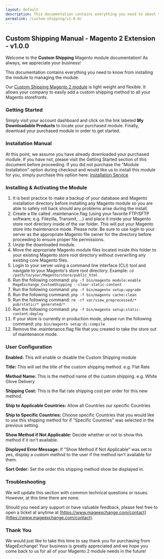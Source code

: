 ```yaml
---
layout: default
description: This documentation contains everything you need to about the Magento 2 Custom Shipping module from installing the module to managing the module.
permalink: /custom-shipping/v1.0.0/
---
```


## Custom Shipping Manual - Magento 2 Extension - v1.0.0
Welcome to the **Custom Shipping** Magento module documentation! As always, we appreciate your business!

This documentation contains everything you need to know from installing the module to managing the module.

Our [Custom Shipping Magento 2 module](https://www.mageexchange.com/custom-shipping-method-magento-2) is light weight and flexible. It allows your company to easily add a custom shipping method to all your Magento storefronts.


### Getting Started
Simply visit your account dashboard and click on the link labeled **My Downloadable Products** to locate your purchased module. Finally, download your purchased module in order to get started.


### Installation Manual
At this point, we assume you have already downloaded your purchased module. If you have not, please visit the Getting Started section of this document before proceeding. If you did not purchase the "Module Installation" option during checkout and would like us to install this module for you, simply purchase this option here: [Installation Service](https://www.mageexchange.com/module-installation-service-magento-2)


### Installing & Activating the Module
1. It is best practice to make a backup of your database and Magento installation directory before installing any Magento module so you are able to safely roll back should any problems arise during the install.
2. Create a file called .maintenance.flag (using your favorite FTP/SFTP software; e.g. Filezilla, Transmit, ...) and place it inside your Magento store root directory inside of the var folder. This will put your Magento store into maintenance mode. Please note: Be sure to use login to your server as the appropriate Magento file owner for the directory before proceeding to ensure proper file permissions.
3. Unzip the downloaded module.
4. Move the appropriate Magento module files located inside this folder to your existing Magento store root directory without overwriting any existing core Magento files.
5. Login to your server using a command line interface (CLI) tool and navigate to your Magento's store root directory. Example: ```cd /path/to/your/Magento/store/public_html```
6. Run the following command: ```php -f bin/magento module:enable MageExchange_CustomShipping --clear-static-content```
7. Run the following command:
```php -f bin/magento setup:upgrade```
8. Run the following command: ```php -f bin/magento cache:clean```
9. Run the following command: ```rm -rf var/view_preprocessed/* pub/static/* generated/*```
10. Run the following command: ```php -f bin/magento setup:static-content:deploy```
11. If your store is currently in production mode, please run the following command: ```php bin/magento setup:di:compile```
12. Remove the .maintenance.flag file that you created to take the store out of maintenance mode.


### User Configuration
**Enabled:** This will enable or disable the Custom Shipping module

**Title:** This will set the title of the custom shipping method. e.g. Flat Rate

**Method Name:** This is the method name of the custom shipping. e.g. White Glove Delivery

**Shipping Cost:** This is the flat rate shipping cost per order for this new method.

**Ship to Applicable Countries:** Allow all Countries our specific Countries

**Ship to Specific Countries:** Choose specific Countries that you would like to use this shipping method for if "Specific Countries" was selected in the previous setting.

**Show Method if Not Applicable:** Decide whether or not to show this method if it isn't available.

**Displayed Error Message:** If "Show Method if Not Applicable" was set to yes, display a custom method to the user if the method isn't available for them.

**Sort Order:** Set the order this shipping method show be displayed in.


### Troubleshooting
We will update this section with common technical questions or issues. However, at this time there are none.

Should you need any support or have valuable feedback, please feel free to open a ticket at anytime at [https://www.mageexchange.com/contact](https://www.mageexchange.com/contact).


### Thank You
We would just like to take this time to say thank you for purchasing from MageExchange! Your business is greatly appreciated and we hope you come back to us for all of your Magento 2 module needs in the future!

